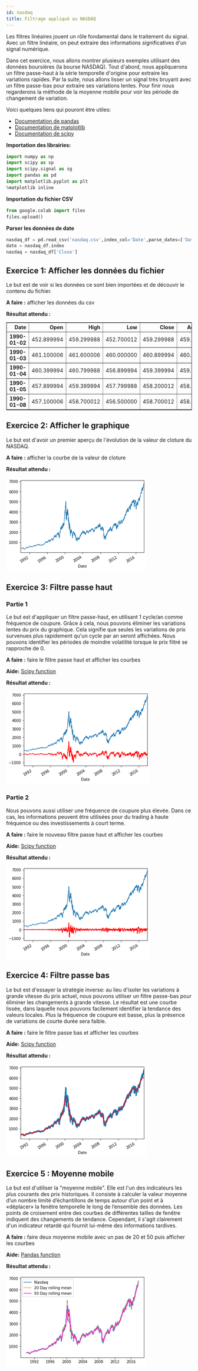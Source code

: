 ```yaml
---
id: nasdaq
title: Filtrage appliqué au NASDAQ
---
```


Les filtres linéaires jouent un rôle fondamental dans le traitement du signal. Avec un filtre linéaire, on peut extraire des informations significatives d'un signal numérique.

Dans cet exercice, nous allons montrer plusieurs exemples utilisant des données boursières (la bourse NASDAQ). Tout d'abord, nous appliquerons un filtre passe-haut à la série temporelle d'origine pour extraire les variations rapides. Par la suite, nous allons lisser un signal très bruyant avec un filtre passe-bas pour extraire ses variations lentes. Pour finir nous regarderons la méthode de la moyenne mobile pour voir les période de changement de variation.


Voici quelques liens qui pouront être utiles:
- [Documentation de pandas](https://pandas.pydata.org/docs/getting_started/basics.html)
- [Documentation de matplotlib](https://matplotlib.org/tutorials/introductory/usage.html##sphx-glr-tutorials-introductory-usage-py)
- [Documentation de scipy](https://docs.scipy.org/doc/scipy/reference/tutorial/index.html)

**Importation des librairies:**

``` python
import numpy as np
import scipy as sp
import scipy.signal as sg
import pandas as pd
import matplotlib.pyplot as plt
%matplotlib inline
```

**Importation du fichier CSV**


``` python
from google.colab import files
files.upload()
```

**Parser les données de date**


```python
nasdaq_df = pd.read_csv('nasdaq.csv',index_col='Date',parse_dates=['Date'])
date = nasdaq_df.index
nasdaq = nasdaq_df['Close']
```



## Exercice 1: Afficher les données du fichier

Le but est de voir si les données ce sont bien importées et de découvir le contenu du fichier.

**A faire :** afficher les données du csv

**Résultat attendu :**

<div>
<style scoped>
    .dataframe tbody tr th:only-of-type {
        vertical-align: middle;
    }

    .dataframe tbody tr th {
        vertical-align: top;
    }

    .dataframe thead th {
        text-align: right;
    }
</style>
<table border="1" class="dataframe">
  <thead>
    <tr style="text-align: right;">
      <th>Date</th>
      <th>Open</th>
      <th>High</th>
      <th>Low</th>
      <th>Close</th>
      <th>Adj Close</th>
      <th>Volume</th>
    </tr>
  </thead>
  <tbody>
    <tr>
      <th>1990-01-02</th>
      <td>452.899994</td>
      <td>459.299988</td>
      <td>452.700012</td>
      <td>459.299988</td>
      <td>459.299988</td>
      <td>110720000</td>
    </tr>
    <tr>
      <th>1990-01-03</th>
      <td>461.100006</td>
      <td>461.600006</td>
      <td>460.000000</td>
      <td>460.899994</td>
      <td>460.899994</td>
      <td>152660000</td>
    </tr>
    <tr>
      <th>1990-01-04</th>
      <td>460.399994</td>
      <td>460.799988</td>
      <td>456.899994</td>
      <td>459.399994</td>
      <td>459.399994</td>
      <td>147950000</td>
    </tr>
    <tr>
      <th>1990-01-05</th>
      <td>457.899994</td>
      <td>459.399994</td>
      <td>457.799988</td>
      <td>458.200012</td>
      <td>458.200012</td>
      <td>137230000</td>
    </tr>
    <tr>
      <th>1990-01-08</th>
      <td>457.100006</td>
      <td>458.700012</td>
      <td>456.500000</td>
      <td>458.700012</td>
      <td>458.700012</td>
      <td>115500000</td>
    </tr>
  </tbody>
</table>
</div>



## Exercice 2: Afficher le graphique

Le but est d'avoir un premier aperçu de l'évolution de la valeur de cloture du NASDAQ.

**A faire :** afficher la courbe de la valeur de cloture

**Résultat attendu :**


![png](assets/filter/notebook_14_1.png)


## Exercice 3: Filtre passe haut

### Partie 1

Le but est d'appliquer un filtre passe-haut, en utilisant 1 cycle/an comme fréquence de coupure. Grâce à cela, nous pouvons éliminer les variations lentes du prix du graphique. Cela signifie que seules les variations de prix survenues plus rapidement qu'un cycle par an seront affichées. Nous pouvons identifier les périodes de moindre volatilité lorsque le prix filtré se rapproche de 0.

**A faire :** faire le filtre passe haut et afficher les courbes

**Aide:** [Scipy function](https://docs.scipy.org/doc/scipy/reference/generated/scipy.signal.butter.html)

**Résultat attendu :**

![png](assets/filter/notebook_18_1.png)


### Partie 2

Nous pouvons aussi utiliser une fréquence de coupure plus élevée. Dans ce cas, les informations peuvent être utilisées pour du trading à haute fréquence ou des investissements à court terme.

**A faire :** faire le nouveau filtre passe haut et afficher les courbes

**Aide:** [Scipy function](https://docs.scipy.org/doc/scipy/reference/generated/scipy.signal.butter.html)

**Résultat attendu :**

![png](assets/filter/notebook_22_1.png)

## Exercice 4: Filtre passe bas

Le but est d'essayer la stratégie inverse: au lieu d'isoler les variations à grande vitesse du prix actuel, nous pouvons utiliser un filtre passe-bas pour éliminer les changements à grande vitesse. Le résultat est une courbe lissée, dans laquelle nous pouvons facilement identifier la tendance des valeurs locales. Plus la fréquence de coupure est basse, plus la présence de variations de courte durée sera faible.


**A faire :** faire le filtre passe bas et afficher les courbes

**Aide:** [Scipy function](https://docs.scipy.org/doc/scipy/reference/generated/scipy.signal.butter.html)

**Résultat attendu :**

![png](assets/filter/notebook_26_1.png)


## Exercice 5 : Moyenne mobile

Le but est d'utiliser la "moyenne mobile". Elle est l'un des indicateurs les plus courants des prix historiques. Il consiste à calculer la valeur moyenne d’un nombre limité d’échantillons de temps autour d’un point et à «déplacer» la fenêtre temporelle le long de l’ensemble des données. Les points de croisement entre des courbes de différentes tailles de fenêtre indiquent des changements de tendance. Cependant, il s'agit clairement d'un indicateur retardé qui fournit lui-même des informations tardives.

**A faire :** faire deux moyenne mobile avec un pas de 20 et 50 puis afficher les courbes

**Aide:** [Pandas function](https://pandas.pydata.org/pandas-docs/stable/reference/api/pandas.DataFrame.rolling.html)

**Résultat attendu :**

![png](assets/filter/notebook_30_0.png)
